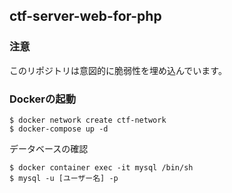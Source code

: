 ## ctf-server-web-for-php

### 注意
このリポジトリは意図的に脆弱性を埋め込んでいます。

### Dockerの起動
```
$ docker network create ctf-network
$ docker-compose up -d
```

データベースの確認
```
$ docker container exec -it mysql /bin/sh
$ mysql -u [ユーザー名] -p
```
